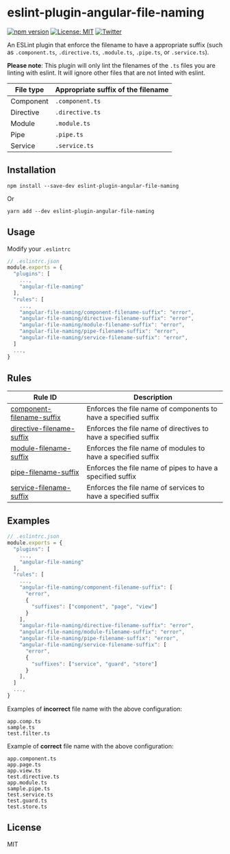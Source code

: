 # eslint-plugin-angular-file-naming

[![npm version](https://img.shields.io/npm/v/eslint-plugin-angular-file-naming.svg)](https://www.npmjs.com/package/eslint-plugin-angular-file-naming)
[![License: MIT](https://img.shields.io/badge/License-MIT-yellow.svg)](https://opensource.org/licenses/MIT)
[![Twitter](https://img.shields.io/twitter/follow/l08084?style=social)](https://twitter.com/l08084)

An ESLint plugin that enforce the filename to have a appropriate suffix (such as `.component.ts`, `.directive.ts`, `.module.ts`, `.pipe.ts`, or `.service.ts`).

**Please note**: This plugin will only lint the filenames of the `.ts` files you are linting with eslint. It will ignore other files that are not linted with eslint.

| File type | Appropriate suffix of the filename |
| --------- | ---------------------------------- |
| Component | `.component.ts`                    |
| Directive | `.directive.ts`                    |
| Module    | `.module.ts`                       |
| Pipe      | `.pipe.ts`                         |
| Service   | `.service.ts`                      |

## Installation

```
npm install --save-dev eslint-plugin-angular-file-naming
```

Or

```
yarn add --dev eslint-plugin-angular-file-naming
```

## Usage

Modify your `.eslintrc`

```js
// .eslintrc.json
module.exports = {
  "plugins": [
    ...,
    "angular-file-naming"
  ],
  "rules": [
    ...,
    "angular-file-naming/component-filename-suffix": "error",
    "angular-file-naming/directive-filename-suffix": "error",
    "angular-file-naming/module-filename-suffix": "error",
    "angular-file-naming/pipe-filename-suffix": "error",
    "angular-file-naming/service-filename-suffix": "error",
  ]
  ...,
}
```

## Rules

| Rule ID                                                                | Description                                                     |
| ---------------------------------------------------------------------- | --------------------------------------------------------------- |
| [component-filename-suffix](./docs/rules/component-filename-suffix.md) | Enforces the file name of components to have a specified suffix |
| [directive-filename-suffix](./docs/rules/directive-filename-suffix.md) | Enforces the file name of directives to have a specified suffix |
| [module-filename-suffix](./docs/rules/module-filename-suffix.md)       | Enforces the file name of modules to have a specified suffix    |
| [pipe-filename-suffix](./docs/rules/pipe-filename-suffix.md)           | Enforces the file name of pipes to have a specified suffix      |
| [service-filename-suffix](./docs/rules/service-filename-suffix.md)     | Enforces the file name of services to have a specified suffix   |

## Examples

```js
// .eslintrc.json
module.exports = {
  "plugins": [
    ...,
    "angular-file-naming"
  ],
  "rules": [
    ...,
    "angular-file-naming/component-filename-suffix": [
      "error",
      {
        "suffixes": ["component", "page", "view"]
      }
    ],
    "angular-file-naming/directive-filename-suffix": "error",
    "angular-file-naming/module-filename-suffix": "error",
    "angular-file-naming/pipe-filename-suffix": "error",
    "angular-file-naming/service-filename-suffix": [
      "error",
      {
        "suffixes": ["service", "guard", "store"]
      }
    ],
  ]
  ...,
}
```

Examples of **incorrect** file name with the above configuration:

```
app.comp.ts
sample.ts
test.filter.ts
```

Example of **correct** file name with the above configuration:

```
app.component.ts
app.page.ts
app.view.ts
test.directive.ts
app.module.ts
sample.pipe.ts
test.service.ts
test.guard.ts
test.store.ts
```

## License

MIT
